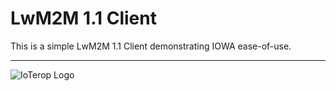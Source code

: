 # LwM2M 1.1 Client

This is a simple LwM2M 1.1 Client demonstrating IOWA ease-of-use.

------------------------------------------------------------

![IoTerop Logo](../../.images/IoTerop_logo.jpg)

